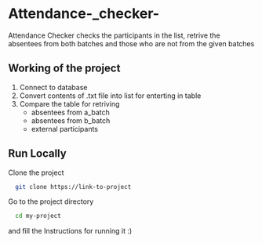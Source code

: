 # Attendance-_checker-
Attendance Checker checks the participants in the list, retrive the absentees from both batches and those who are not from the given batches

## Working of the project

1. Connect to database
2. Convert contents of .txt file into list for enterting in table 
3. Compare the table for retriving
      * absentees from a_batch
      * absentees from b_batch
      * external participants

  


  
## Run Locally
Clone the project

```bash
  git clone https://link-to-project
```

Go to the project directory

```bash
  cd my-project
```
and fill the Instructions for running it :)


